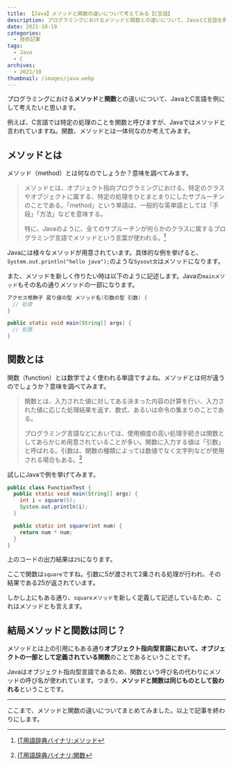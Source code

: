 ```yaml
---
title: 【Java】メソッドと関数の違いについて考えてみる【C言語】
description: プログラミングにおけるメソッドと関数との違いについて、JavaとC言語を例にして考えたいと思います。
date: 2021-10-19
categories: 
  - 技術記事
tags: 
  - Java
  - C
archives: 
  - 2021/10
thumbnail: /images/java.webp
---
```


プログラミングにおける**メソッド**と**関数**との違いについて、JavaとC言語を例にして考えたいと思います。

<!--more-->

例えば、C言語では特定の処理のことを関数と呼びますが、Javaではメソッドと言われていますね。関数、メソッドとは一体何なのか考えてみます。

## メソッドとは

メソッド（method）とは何なのでしょうか？意味を調べてみます。

>メソッドとは、オブジェクト指向プログラミングにおける、特定のクラスやオブジェクトに属する、特定の処理をひとまとまりにしたサブルーチンのことである。「method」という単語は、一般的な英単語としては「手段」「方法」などを意味する。
>
>特に、Javaのように、全てのサブルーチンが何らかのクラスに属するプログラミング言語でメソッドという言葉が使われる。[^a]

[^a]:[IT用語辞典バイナリ:メソッド](https://www.sophia-it.com/content/%E3%83%A1%E3%82%BD%E3%83%83%E3%83%89)

Javaには様々なメソッドが用意されています。具体的な例を挙げると、`System.out.println("hello java");`のような`Sysout文`はメソッドになります。

また、メソッドを新しく作りたい時は以下のように記述します。Javaの`mainメソッド`もその名の通りメソッドの一部になります。

```java {lineNos="inline", name="メソッド"}
アクセス修飾子 戻り値の型 メソッド名(引数の型 引数) {
　// 処理
}

public static void main(String[] args) {
　// 処理
}
```

## 関数とは

関数（function）とは数学でよく使われる単語ですよね。メソッドとは何が違うのでしょうか？意味を調べてみます。

>関数とは、入力された値に対してある決まった内容の計算を行い、入力された値に応じた処理結果を返す、数式、あるいは命令の集まりのことである。
>
>プログラミング言語などにおいては、使用頻度の高い処理手続きは関数としてあらかじめ用意されていることが多い。関数に入力する値は「引数」と呼ばれる。引数は、関数の種類によっては数値でなく文字列などが使用される場合もある。[^b]

[^b]:[IT用語辞典バイナリ:関数](https://www.sophia-it.com/content/%E9%96%A2%E6%95%B0)

試しにJavaで例を挙げてみます。

```java {lineNos="inline", name="FunctionTest.java"}
public class FunctionTest {
  public static void main(String[] args) {
    int i = square(5);
    System.out.println(i);
  }

  public static int square(int num) {
    return num * num;
  }
}
```

上のコードの出力結果は`25`になります。

ここで関数は`square`ですね。引数に5が渡されて2乗される処理が行われ、その結果である25が返されています。

しかし上にもある通り、`squareメソッド`を新しく定義して記述しているため、これはメソッドとも言えます。

## 結局メソッドと関数は同じ？

メソッドとは上の引用にもある通り**オブジェクト指向型言語において、オブジェクトの一部として定義されている関数**のことであるということです。

Javaはオブジェクト指向型言語であるため、関数という呼び名の代わりにメソッドの呼び名が使われています。つまり、**メソッドと関数は同じものとして扱われる**ということです。

* * *

ここまで、メソッドと関数の違いについてまとめてみました。以上で記事を終わりにします。